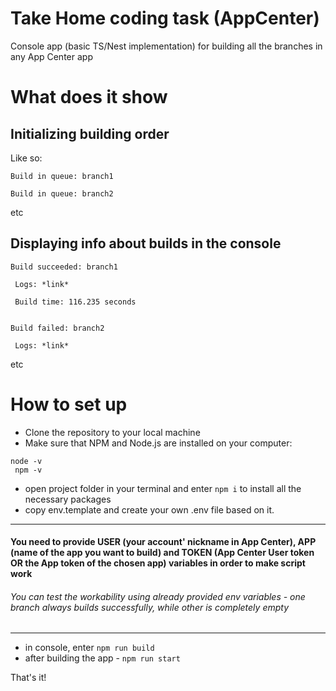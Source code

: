 # Take Home coding task (AppCenter)
Console app (basic TS/Nest implementation) for building all the branches in any App Center app

# What does it show
## Initializing building order
Like so:

```
Build in queue: branch1

Build in queue: branch2

```

etc

## Displaying info about builds in the console

```
Build succeeded: branch1

 Logs: *link*

 Build time: 116.235 seconds


Build failed: branch2

 Logs: *link*
 ```
 etc
 
 # How to set up
 - Clone the repository to your local machine
 - Make sure that NPM and Node.js are installed on your computer:
 ```
 node -v
  npm -v
  ```
  - open project folder in your terminal and enter ```npm i``` to install all the necessary packages
  - copy env.template and create your own .env file based on it.
  --------------
  #### You need to provide USER (your account' nickname in App Center), APP (name of the app you want to build) and TOKEN (App Center User token OR the App token of the chosen app) variables in order to make script work
  ###### You can test the workability using already provided env variables - one branch always builds successfully, while other is completely empty
  --------------
  - in console, enter ```npm run build ```
  - after building the app - ```npm run start ```

That's it! 

